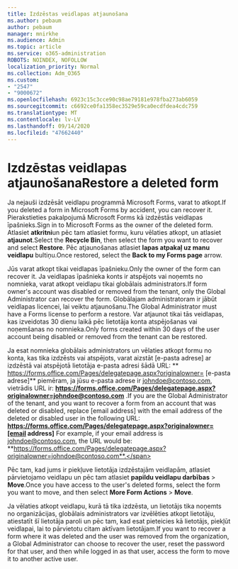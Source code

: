```yaml
---
title: Izdzēstas veidlapas atjaunošana
ms.author: pebaum
author: pebaum
manager: mnirkhe
ms.audience: Admin
ms.topic: article
ms.service: o365-administration
ROBOTS: NOINDEX, NOFOLLOW
localization_priority: Normal
ms.collection: Adm_O365
ms.custom:
- "2547"
- "9000672"
ms.openlocfilehash: 6923c15c3cce90c98ae79181e978fba273ab6059
ms.sourcegitcommit: c6692ce0fa1358ec3529e59ca0ecdfdea4cdc759
ms.translationtype: MT
ms.contentlocale: lv-LV
ms.lasthandoff: 09/14/2020
ms.locfileid: "47662440"
---
```

# <a name="restore-a-deleted-form"></a><span data-ttu-id="6adb1-102">Izdzēstas veidlapas atjaunošana</span><span class="sxs-lookup"><span data-stu-id="6adb1-102">Restore a deleted form</span></span>

<span data-ttu-id="6adb1-103">Ja nejauši izdzēsāt veidlapu programmā Microsoft Forms, varat to atkopt.</span><span class="sxs-lookup"><span data-stu-id="6adb1-103">If you deleted a form in Microsoft Forms by accident, you can recover it.</span></span> <span data-ttu-id="6adb1-104">Pierakstieties pakalpojumā Microsoft Forms kā izdzēstās veidlapas īpašnieks.</span><span class="sxs-lookup"><span data-stu-id="6adb1-104">Sign in to Microsoft Forms as the owner of the deleted form.</span></span> <span data-ttu-id="6adb1-105">Atlasiet **atkritni**un pēc tam atlasiet formu, kuru vēlaties atkopt, un atlasiet **atjaunot**.</span><span class="sxs-lookup"><span data-stu-id="6adb1-105">Select the **Recycle Bin**, then select the form you want to recover and select **Restore**.</span></span> <span data-ttu-id="6adb1-106">Pēc atjaunošanas atlasiet **lapas atpakaļ uz manu veidlapu** bultiņu.</span><span class="sxs-lookup"><span data-stu-id="6adb1-106">Once restored, select the **Back to my Forms page** arrow.</span></span>

<span data-ttu-id="6adb1-107">Jūs varat atkopt tikai veidlapas īpašnieku.</span><span class="sxs-lookup"><span data-stu-id="6adb1-107">Only the owner of the form can recover it.</span></span> <span data-ttu-id="6adb1-108">Ja veidlapas īpašnieka konts ir atspējots vai noņemts no nomnieka, varat atkopt veidlapu tikai globālais administrators.</span><span class="sxs-lookup"><span data-stu-id="6adb1-108">If form owner's account was disabled or removed from the tenant, only the Global Administrator can recover the form.</span></span> <span data-ttu-id="6adb1-109">Globālajam administratoram ir jābūt veidlapas licencei, lai veiktu atjaunošanu.</span><span class="sxs-lookup"><span data-stu-id="6adb1-109">The Global Administrator must have a Forms license to perform a restore.</span></span> <span data-ttu-id="6adb1-110">Var atjaunot tikai tās veidlapas, kas izveidotas 30 dienu laikā pēc lietotāja konta atspējošanas vai noņemšanas no nomnieka.</span><span class="sxs-lookup"><span data-stu-id="6adb1-110">Only forms created within 30 days of the user account being disabled or removed from the tenant can be restored.</span></span>

<span data-ttu-id="6adb1-111">Ja esat nomnieka globālais administrators un vēlaties atkopt formu no konta, kas tika izdzēsts vai atspējots, varat aizstāt [e-pasta adrese] ar izdzēstā vai atspējotā lietotāja e-pasta adresi šādā URL: \*\* https://forms.office.com/Pages/delegatepage.aspx?originalowner= [e-pasta adrese]\*\* piemēram, ja jūsu e-pasta adrese ir johndoe@contoso.com, vietrādis URL ir: **https://forms.office.com/Pages/delegatepage.aspx?originalowner=johndoe@contoso.com** .</span><span class="sxs-lookup"><span data-stu-id="6adb1-111">If you are the Global Administrator of the tenant, and you want to recover a form from an account that was deleted or disabled, replace [email address] with the email address of the deleted or disabled user in the following URL: **https://forms.office.com/Pages/delegatepage.aspx?originalowner=[email address]** For example, if your email address is johndoe@contoso.com, the URL would be: **https://forms.office.com/Pages/delegatepage.aspx?originalowner=johndoe@contoso.com**.</span></span> 

<span data-ttu-id="6adb1-112">Pēc tam, kad jums ir piekļuve lietotāja izdzēstajām veidlapām, atlasiet pārvietojamo veidlapu un pēc tam atlasiet **papildu veidlapu darbības**  >  **Move**.</span><span class="sxs-lookup"><span data-stu-id="6adb1-112">Once you have access to the user's deleted forms, select the form you want to move, and then select **More Form Actions** > **Move**.</span></span>

<span data-ttu-id="6adb1-113">Ja vēlaties atkopt veidlapu, kurā tā tika izdzēsta, un lietotājs tika noņemts no organizācijas, globālais administrators var izvēlēties atkopt lietotāju, atiestatīt šī lietotāja paroli un pēc tam, kad esat pieteicies kā lietotājs, piekļūt veidlapai, lai to pārvietotu citam aktīvam lietotājam.</span><span class="sxs-lookup"><span data-stu-id="6adb1-113">If you want to recover a form where it was deleted and the user was removed from the organization, a Global Administrator can choose to recover the user, reset the password for that user, and then while logged in as that user, access the form to move it to another active user.</span></span> 